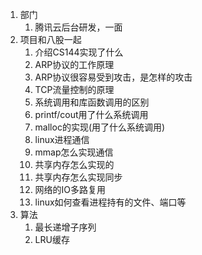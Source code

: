 1. 部门
   1. 腾讯云后台研发，一面
2. 项目和八股一起
   1. 介绍CS144实现了什么
   2. ARP协议的工作原理
   3. ARP协议很容易受到攻击，是怎样的攻击
   4. TCP流量控制的原理
   5. 系统调用和库函数调用的区别
   6. printf/cout用了什么系统调用
   7. malloc的实现(用了什么系统调用)
   8. linux进程通信
   9. mmap怎么实现通信
   10. 共享内存怎么实现的
   11. 共享内存怎么实现同步
   12. 网络的IO多路复用
   13. linux如何查看进程持有的文件、端口等
3. 算法
   1. 最长递增子序列
   2. LRU缓存